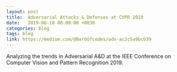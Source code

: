 ```yaml
---
layout: post
title:  Adversarial Attacks & Defenses at CVPR 2019
date:   2019-06-18 00:00:00 +0830
categories: blog
tags: blog
link: https://medium.com/@Bardofcodes/adv-ac2c5a9bc639
---
```


Analyzing the trends in Adversarial A&D at the IEEE Conference on Computer Vision and Pattern Recognition 2019.